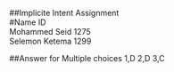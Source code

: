 ##Implicite Intent Assignment<br>
#Name                      ID<br>
Mohammed Seid            1275<br>
Selemon Ketema            1299<br>

##Answer for Multiple choices
1,D
2,D
3,C
